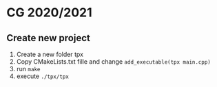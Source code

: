 # CG 2020/2021

## Create new project
1. Create a new folder tpx
2. Copy CMakeLists.txt fille and change ```add_executable(tpx main.cpp)```
3. run ```make```
4. execute ```./tpx/tpx```
